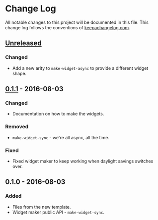 # Change Log
All notable changes to this project will be documented in this file. This change log follows the conventions of [keepachangelog.com](http://keepachangelog.com/).

## [Unreleased]
### Changed
- Add a new arity to `make-widget-async` to provide a different widget shape.

## [0.1.1] - 2016-08-03
### Changed
- Documentation on how to make the widgets.

### Removed
- `make-widget-sync` - we're all async, all the time.

### Fixed
- Fixed widget maker to keep working when daylight savings switches over.

## 0.1.0 - 2016-08-03
### Added
- Files from the new template.
- Widget maker public API - `make-widget-sync`.

[Unreleased]: https://github.com/your-name/specs/compare/0.1.1...HEAD
[0.1.1]: https://github.com/your-name/specs/compare/0.1.0...0.1.1
